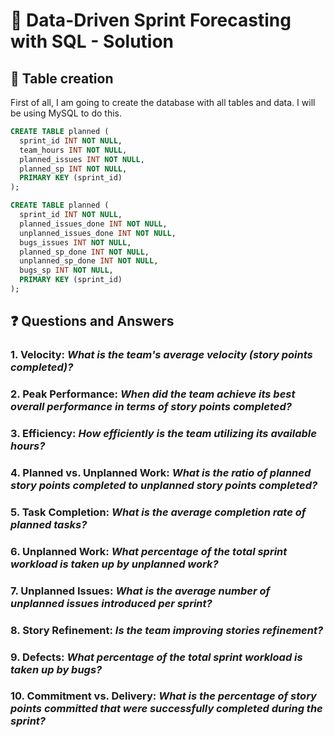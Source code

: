 # 📌 Data-Driven Sprint Forecasting with SQL - Solution

## 📝 Table creation

First of all, I am going to create the database with all tables and data. I will be using MySQL to do this.

````sql
CREATE TABLE planned (
  sprint_id INT NOT NULL,
  team_hours INT NOT NULL,
  planned_issues INT NOT NULL,
  planned_sp INT NOT NULL,
  PRIMARY KEY (sprint_id)
);

CREATE TABLE planned (
  sprint_id INT NOT NULL,
  planned_issues_done INT NOT NULL,
  unplanned_issues_done INT NOT NULL,
  bugs_issues INT NOT NULL,
  planned_sp_done INT NOT NULL,
  unplanned_sp_done INT NOT NULL,
  bugs_sp INT NOT NULL,
  PRIMARY KEY (sprint_id)
);
````

## ❓ Questions and Answers

### 1. **Velocity**: _What is the team's average velocity (story points completed)?_
### 2. **Peak Performance**: _When did the team achieve its best overall performance in terms of story points completed?_ 
### 3. **Efficiency**: _How efficiently is the team utilizing its available hours?_
### 4. **Planned vs. Unplanned Work**: _What is the ratio of planned story points completed to unplanned story points completed?_ 
### 5. **Task Completion**: _What is the average completion rate of planned tasks?_
### 6. **Unplanned Work**: _What percentage of the total sprint workload is taken up by unplanned work?_
### 7. **Unplanned Issues**: _What is the average number of unplanned issues introduced per sprint?_ 
### 8. **Story Refinement**: _Is the team improving stories refinement?_
### 9. **Defects**: _What percentage of the total sprint workload is taken up by bugs?_
### 10. **Commitment vs. Delivery**: _What is the percentage of story points committed that were successfully completed during the sprint?_ 

